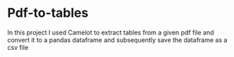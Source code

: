 # Pdf-to-tables
In this project I used Camelot to extract tables from a given pdf file and  convert  it to a pandas dataframe and subsequently save the dataframe as a csv file

